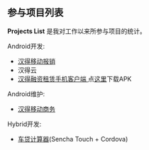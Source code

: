 参与项目列表
--------------------------------
**Projects List** 是我对工作以来所参与项目的统计。     

Android开发:			

- [汉得移动报销](https://github.com/HANDEXP/HANDMobileExpAndroidNEW)  
- 汉得云  
- [汉得融资租赁手机客户端 ](https://github.com/HANDEXP/metropolis-leasing-app)点[这里](http://pan.baidu.com/s/1gd6FNft)下载APK

Android维护:  
  
- [汉得移动商务]()

Hybrid开发:  

- [车贷计算器](https://github.com/HANDEXP/HLSCalculator)(Sencha Touch + Cordova)

	